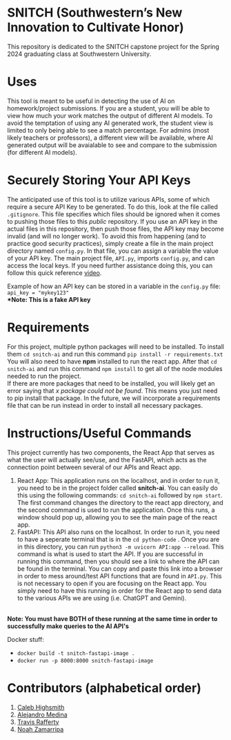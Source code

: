 # SNITCH (Southwestern’s New Innovation to Cultivate Honor)
This repository is dedicated to the SNITCH capstone project for the Spring 2024 graduating class at Southwestern University.

# Uses 
This tool is meant to be useful in detecting the use of AI on homework/project submissions. If you are a student, you will be able to view how much your work matches the output of different AI models. To avoid the temptation of using any AI generated work, the student view is limited to only being able to see a match percentage. For admins (most likely teachers or professors), a different view will be available, where AI generated output will be avaialable to see and compare to the submission (for different AI models). 

# Securely Storing Your API Keys
The anticipated use of this tool is to utilize various APIs, some of which require a secure API Key to be generated. To do this, look at the file called `.gitignore`. This file specifies which files should be ignored when it comes to pushing those files to this *public* repository. If you use an API key in the actual files in this repository, then push those files, the API key may become invalid (and will no longer work). To avoid this from happening (and to practice good security practices), simply create a file in the main project directory named `config.py`. In that file, you can assign a variable the value of your API key. The main project file, `API.py`, imports `config.py`, and can access the local keys. If you need further assistance doing this, you can follow this quick reference [video](https://www.youtube.com/watch?v=MEmVsyw5rxc). 

Example of how an API key can be stored in a variable in the `config.py` file: `api_key = "mykey123"`
<BR>
<B>*Note: This is a fake API key</B>

# Requirements
For this project, multiple python packages will need to be installed. To install them `cd snitch-ai` and run this command `pip install -r requirements.txt`
<BR>
You will also need to have <B>npm</B> installed to run the react app. After that `cd snitch-ai` and run this command `npm install` to get all of the node modules needed to run the project.
<BR>
If there are more packages that need to be installed, you will likely get an error saying that *x package could not be found*. This means you just need to pip install that package. In the future, we will incorporate a requirements file that can be run instead in order to install all necessary packages. 

# Instructions/Useful Commands
This project currently has two components, the React App that serves as what the user will actually see/use, and the FastAPI, which acts as the connection point between several of our APIs and React app. 
1. React App: This application runs on the localhost, and in order to run it, you need to be in the project folder called <b>snitch-ai</b>. You can easily do this using the following commands: `cd snitch-ai` followed by `npm start`. The first command changes the directory to the react app directory, and the second command is used to run the application. Once this runs, a window should pop up, allowing you to see the main page of the react app.
2. FastAPI: This API also runs on the localhost. In order to run it, you need to have a seperate terminal that is in the `cd python-code` . Once you are in this directory, you can run `python3 -m uvicorn API:app --reload`. This command is what is used to start the API. If you are successful in running this command, then you should see a link to where the API can be found in the terminal. You can copy and paste this link into a browser in order to mess around/test API functions that are found in `API.py`. This is not necessary to open if you are focusing on the React app. You simply need to have this running in order for the React app to send data to the various APIs we are using (i.e. ChatGPT and Gemini).
<BR>
<b>Note: You must have BOTH of these running at the same time in order to successfully make queries to the AI API's</b>  

Docker stuff: 
- `docker build -t snitch-fastapi-image .`
- `docker run -p 8000:8000 snitch-fastapi-image`

# Contributors (alphabetical order)
1. [Caleb Highsmith](https://github.com/Caleb-Highsmith)
2. [Alejandro Medina](https://github.com/alejmedinajr)
3. [Travis Rafferty](https://github.com/TjRaffert)
4. [Noah Zamarripa](https://github.com/noahzamarripa)
